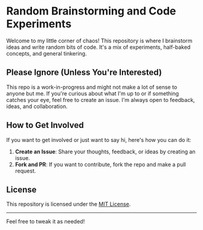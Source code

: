 # Random Brainstorming and Code Experiments

Welcome to my little corner of chaos! This repository is where I brainstorm ideas and write random bits of code. It's a mix of experiments, half-baked concepts, and general tinkering.

## Please Ignore (Unless You're Interested)

This repo is a work-in-progress and might not make a lot of sense to anyone but me. If you're curious about what I'm up to or if something catches your eye, feel free to create an issue. I'm always open to feedback, ideas, and collaboration.

## How to Get Involved

If you want to get involved or just want to say hi, here's how you can do it:
1. **Create an Issue**: Share your thoughts, feedback, or ideas by creating an issue.
2. **Fork and PR**: If you want to contribute, fork the repo and make a pull request.

## License

This repository is licensed under the [MIT License](LICENSE).

---

Feel free to tweak it as needed!
